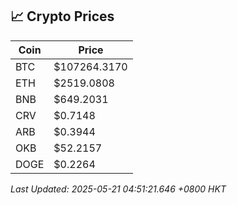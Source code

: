 ## 📈 Crypto Prices

| Coin | Price |
| ---- | ----- |
| BTC | $107264.3170 |
| ETH | $2519.0808 |
| BNB | $649.2031 |
| CRV | $0.7148 |
| ARB | $0.3944 |
| OKB | $52.2157 |
| DOGE | $0.2264 |

_Last Updated: 2025-05-21 04:51:21.646 +0800 HKT_